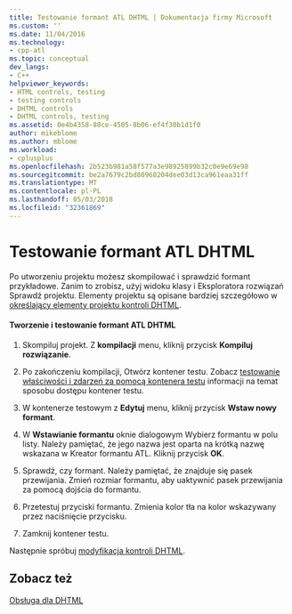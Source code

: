```yaml
---
title: Testowanie formant ATL DHTML | Dokumentacja firmy Microsoft
ms.custom: ''
ms.date: 11/04/2016
ms.technology:
- cpp-atl
ms.topic: conceptual
dev_langs:
- C++
helpviewer_keywords:
- HTML controls, testing
- testing controls
- DHTML controls
- DHTML controls, testing
ms.assetid: 0e4b4358-80ce-4505-8b06-ef4f30b1d1f0
author: mikeblome
ms.author: mblome
ms.workload:
- cplusplus
ms.openlocfilehash: 2b523b981a58f577a3e98925899b32c0e9e69e98
ms.sourcegitcommit: be2a7679c2bd80968204dee03d13ca961eaa31ff
ms.translationtype: MT
ms.contentlocale: pl-PL
ms.lasthandoff: 05/03/2018
ms.locfileid: "32361869"
---
```

# <a name="testing-the-atl-dhtml-control"></a>Testowanie formant ATL DHTML
Po utworzeniu projektu możesz skompilować i sprawdzić formant przykładowe. Zanim to zrobisz, użyj widoku klasy i Eksploratora rozwiązań Sprawdź projektu. Elementy projektu są opisane bardziej szczegółowo w [określający elementy projektu kontroli DHTML](../atl/identifying-the-elements-of-the-dhtml-control-project.md).  
  
#### <a name="to-build-and-test-the-atl-dhtml-control"></a>Tworzenie i testowanie formant ATL DHTML  
  
1.  Skompiluj projekt. Z **kompilacji** menu, kliknij przycisk **Kompiluj rozwiązanie**.  
  
2.  Po zakończeniu kompilacji, Otwórz kontener testu. Zobacz [testowanie właściwości i zdarzeń za pomocą kontenera testu](../mfc/testing-properties-and-events-with-test-container.md) informacji na temat sposobu dostępu kontener testu.  
  
3.  W kontenerze testowym z **Edytuj** menu, kliknij przycisk **Wstaw nowy formant**.  
  
4.  W **Wstawianie formantu** oknie dialogowym Wybierz formantu w polu listy. Należy pamiętać, że jego nazwa jest oparta na krótką nazwę wskazana w Kreator formantu ATL. Kliknij przycisk **OK**.  
  
5.  Sprawdź, czy formant. Należy pamiętać, że znajduje się pasek przewijania. Zmień rozmiar formantu, aby uaktywnić pasek przewijania za pomocą dojścia do formantu.  
  
6.  Przetestuj przyciski formantu. Zmienia kolor tła na kolor wskazywany przez naciśnięcie przycisku.  
  
7.  Zamknij kontener testu.  
  
 Następnie spróbuj [modyfikacja kontroli DHTML](../atl/modifying-the-atl-dhtml-control.md).  
  
## <a name="see-also"></a>Zobacz też  
 [Obsługa dla DHTML](../atl/atl-support-for-dhtml-controls.md)

